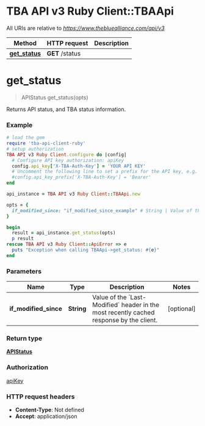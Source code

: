 # TBA API v3 Ruby Client::TBAApi

All URIs are relative to *https://www.thebluealliance.com/api/v3*

Method | HTTP request | Description
------------- | ------------- | -------------
[**get_status**](TBAApi.md#get_status) | **GET** /status | 


# **get_status**
> APIStatus get_status(opts)



Returns API status, and TBA status information.

### Example
```ruby
# load the gem
require 'tba-api-client-ruby'
# setup authorization
TBA API v3 Ruby Client.configure do |config|
  # Configure API key authorization: apiKey
  config.api_key['X-TBA-Auth-Key'] = 'YOUR API KEY'
  # Uncomment the following line to set a prefix for the API key, e.g. 'Bearer' (defaults to nil)
  #config.api_key_prefix['X-TBA-Auth-Key'] = 'Bearer'
end

api_instance = TBA API v3 Ruby Client::TBAApi.new

opts = { 
  if_modified_since: "if_modified_since_example" # String | Value of the `Last-Modified` header in the most recently cached response by the client.
}

begin
  result = api_instance.get_status(opts)
  p result
rescue TBA API v3 Ruby Client::ApiError => e
  puts "Exception when calling TBAApi->get_status: #{e}"
end
```

### Parameters

Name | Type | Description  | Notes
------------- | ------------- | ------------- | -------------
 **if_modified_since** | **String**| Value of the &#x60;Last-Modified&#x60; header in the most recently cached response by the client. | [optional] 

### Return type

[**APIStatus**](APIStatus.md)

### Authorization

[apiKey](../README.md#apiKey)

### HTTP request headers

 - **Content-Type**: Not defined
 - **Accept**: application/json



